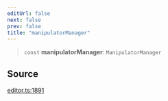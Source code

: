 ```yaml
---
editUrl: false
next: false
prev: false
title: "manipulatorManager"
---
```


> `const` **manipulatorManager**: `ManipulatorManager`

## Source

[editor.ts:1891](https://github.com/dakhetov/dgmjs/blob/main/packages/core/src/editor.ts#L1891)
